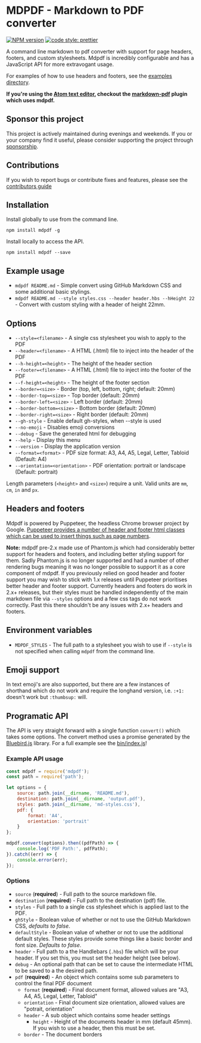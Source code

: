 # MDPDF - Markdown to PDF converter

[![NPM version](https://img.shields.io/npm/v/mdpdf.svg?style=flat-square)](https://www.npmjs.com/package/mdpdf) [![code style: prettier](https://img.shields.io/badge/code_style-prettier-ff69b4.svg?style=flat-square)](https://github.com/prettier/prettier)

A command line markdown to pdf converter with support for page headers, footers, and custom stylesheets. Mdpdf is incredibly configurable and has a JavaScript API for more extravogant usage.

For examples of how to use headers and footers, see the [examples directory](./examples).

**If you're using the [Atom text editor](https://atom.io/), checkout the [markdown-pdf](https://atom.io/packages/markdown-pdf) plugin which uses mdpdf.**

## Sponsor this project

This project is actively maintained during evenings and weekends. If you or your company find it useful, please consider supporting the project through [sponsorship](https://github.com/users/BlueHatbRit/sponsorship).

## Contributions

If you wish to report bugs or contribute fixes and features, please see the [contributors guide](./CONTRIBUTING.md)

## Installation

Install globally to use from the command line.

`npm install mdpdf -g`

Install locally to access the API.

`npm install mdpdf --save`

## Example usage

- `mdpdf README.md` - Simple convert using GitHub Markdown CSS and some additional basic stylings.
- `mdpdf README.md --style styles.css --header header.hbs --hHeight 22` - Convert with custom styling with a header of height 22mm.

## Options

- `--style=<filename>` - A single css stylesheet you wish to apply to the PDF
- `--header=<filename>` - A HTML (.html) file to inject into the header of the PDF
- `--h-height=<height>` - The height of the header section
- `--footer=<filename>` - A HTML (.html) file to inject into the footer of the PDF
- `--f-height=<height>` - The height of the footer section
- `--border=<size>` - Border (top, left, bottom, right; default: 20mm)
- `--border-top=<size>` - Top border (default: 20mm)
- `--border-left=<size>` - Left border (default: 20mm)
- `--border-bottom=<size>` - Bottom border (default: 20mm)
- `--border-right=<size>` - Right border (default: 20mm)
- `--gh-style` - Enable default gh-styles, when --style is used
- `--no-emoji` - Disables emoji conversions
- `--debug` - Save the generated html for debugging
- `--help` - Display this menu
- `--version` - Display the application version
- `--format=<format>` - PDF size format: A3, A4, A5, Legal, Letter, Tabloid (Default: A4)
- `--orientation=<orientation>` - PDF orientation: portrait or landscape (Default: portrait)

Length parameters (`<height>` and `<size>`) require a unit. Valid units are `mm`, `cm`, `in` and `px`.

## Headers and footers

Mdpdf is powered by Puppeteer, the headless Chrome browser project by Google. [Puppeteer provides a number of header and footer html classes which can be used to insert things such as page numbers](https://github.com/GoogleChrome/puppeteer/blob/v1.11.0/docs/api.md#pagepdfoptions).

**Note:** mdpdf pre-2.x made use of Phantom.js which had considerably better support for headers and footers, and including better styling support for them. Sadly Phantom.js is no longer supported and had a number of other rendering bugs meaning it was no longer possible to support it as a core component of mdpdf. If you previously relied on good header and footer support you may wish to stick with 1.x releases until Puppeteer prioritises better header and footer support. Currently headers and footers do work in 2.x+ releases, but their styles must be handled independently of the main markdown file via `--styles` options and a few css tags do not work correctly. Past this there shouldn't be any issues with 2.x+ headers and footers.

## Environment variables

- `MDPDF_STYLES` - The full path to a stylesheet you wish to use if `--style` is not specified when calling `mdpdf` from the command line.

## Emoji support

In text emoji's are also supported, but there are a few instances of shorthand which do not work and require the longhand version, i.e. `:+1:` doesn't work but `:thumbsup:` will.

## Programatic API

The API is very straight forward with a single function `convert()` which takes some options. The convert method uses a promise generated by the [Bluebird.js](bluebirdjs.com) library. For a full example see the [bin/index.js](./bin/index.js)!

### Example API usage

```JavaScript
const mdpdf = require('mdpdf');
const path = require('path');

let options = {
    source: path.join(__dirname, 'README.md'),
    destination: path.join(__dirname, 'output.pdf'),
    styles: path.join(__dirname, 'md-styles.css'),
    pdf: {
        format: 'A4',
        orientation: 'portrait'
    }
};

mdpdf.convert(options).then((pdfPath) => {
    console.log('PDF Path:', pdfPath);
}).catch((err) => {
    console.error(err);
});
```

### Options

- `source` (**required**) - Full path to the source markdown file.
- `destination` (**required**) - Full path to the destination (pdf) file.
- `styles` - Full path to a single css stylesheet which is applied last to the PDF.
- `ghStyle` - Boolean value of whether or not to use the GitHub Markdown CSS, _defaults to false_.
- `defaultStyle` - Boolean value of whether or not to use the additional default styles. These styles provide some things like a basic border and font size. _Defaults to false_.
- `header` - Full path to a the Handlebars (`.hbs`) file which will be your header. If you set this, you must set the header height (see below).
- `debug` - An optional path that can be set to cause the intermediate HTML to be saved to a the desired path.
- `pdf` (**required**) - An object which contains some sub parameters to control the final PDF document
  - `format` (**required**) - Final document format, allowed values are "A3, A4, A5, Legal, Letter, Tabloid"
  - `orientation` - Final document size orientation, allowed values are "potrait, orientation"
  - `header` - A sub object which contains some header settings
    - `height` - Height of the documents header in mm (default 45mm). If you wish to use a header, then this must be set.
  - `border` - The document borders
